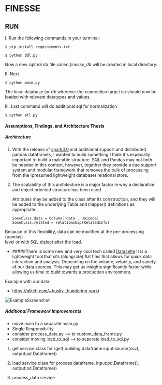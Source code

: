 # FINESSE

## RUN

I. Run the following commands in your terminal:

`$ pip install requirements.txt`

`$ python ddl.py`


Now a new sqlite3 db file called *finesse_db* will be created in local 
directory.

II. Next
 
`$ python main.py`

The local database (or db wherever the connection target is) should now 
be loaded with relevant datatypes and values.

III. Last command will do additional sql for normalization

`$ python etl.py`


#### Assumptions, Findings, and Architecture Thesis

##### Architecture

1. With the release of 
[spark3.0]("https://spark.apache.org/releases/spark-release-3-0-0.html")
and additional support and distributed pandas dataframes, I wanted to 
build something 
I think it's especially important to build a maleable structure. SQL and Pandas
may not both be needed in this context, however, together they provide a 
duo support system and modular framework that removes the bulk of 
processing from the (presumed lightweight database) relational store.

2. The scalability of this architecture is a major factor in why 
    a declarative and object oriented structure has been used. 
    
    Attributes may be added to the class after its construction, and they will be added to the underlying Table and mapper() definitions as appropriate:
    ```
    SomeClass.data = Column('data', Unicode)
    SomeClass.related = relationship(RelatedInfo)
   ```
Because of this flexibility, data can be modified at the pre-processing (pandas)  
level or with SQL dialect after the load.

* #####There is some new and very cool tech called [Datasette](https://datasette.readthedocs.io/en/stable/index.html) 
 It is  a lightweight tool that sits (alongside) flat files 
that allows for quick data 
interaction and analysis. Depending on the volume, velocity, and variety
of our data sources. This may get us insights significantly faster 
while allowing us time to build towards a production environment. 

Example with our data:

- https://glitch.com/~husky-thundering-yorki

![ExampleScreenshot](img/screenshot.png)

##### Additional Framework Improvements
- move main to a separate main.py 
- Single Responsibility-
- consider process_data.py --> to custom_data_frame.py
- consider moving load_to_sql --> to seperate load_to_sql.py 

1. get service class for (get) building dataframe input:source(csv), output:pd.Dataframe()

2. load service class for process dataframe. input:pd.Dataframe(), output:pd.Dataframe()

3. process_data service



